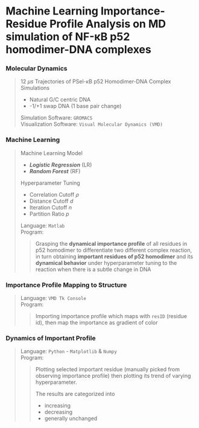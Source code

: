 # Machine Learning Importance-Residue Profile Analysis on MD simulation of NF-κB p52 homodimer-DNA complexes

### Molecular Dynamics 
> 12 $\mu s$ Trajectories of PSel-κB p52 Homodimer-DNA Complex Simulations 
>   - Natural G/C centric DNA
>   - -1/+1 swap DNA (1 base pair change)
> 
> Simulation Software: `GROMACS`   
> Visualization Software: `Visual Molecular Dynamics (VMD)`
>



### Machine Learning 

> Machine Learning Model 
> - ***Logistic Regression*** (LR)
> - ***Random Forest*** (RF)
>
> Hyperparameter Tuning
> - Correlation Cutoff $\rho$
> - Distance Cutoff $d$
> - Iteration Cutoff $n$
> - Partition Ratio $p$
>
> Language: `Matlab`  
> Program:  
>> Grasping the **dynamical importance profile** of all residues in p52 homodimer  to differentiate two different complex reaction, in turn obtaining **important residues of p52 homodimer** and its **dynamical behavior** under hyperparameter tuning to the reaction when there is a subtle change in DNA  
> 
> 


### Importance Profile Mapping to Structure 

> Language: `VMD Tk Console`  
> Program: 
>> Importing importance profile which maps with `resID` (residue id), then map the importance as gradient of color 


### Dynamics of Important Profile 

> Language: `Python` - `Matplotlib` & `Numpy`   
> Program:   
>> Plotting selected important residue (manually picked from observing importance profile) then plotting its trend of varying hyperparameter.   
>>
>> The results are categorized into
>> - increasing
>> - decreasing
>> - generally unchanged


